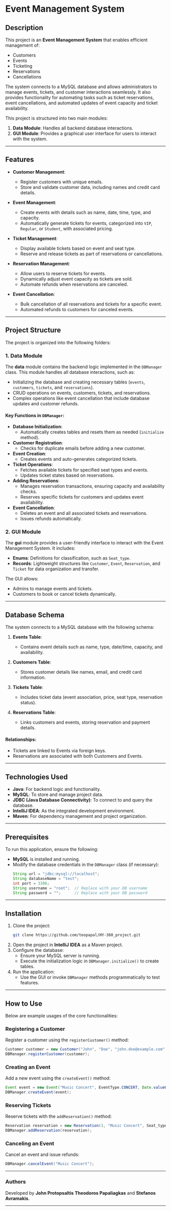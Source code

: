 # Event Management System

## Description
This project is an **Event Management System** that enables efficient management of:
- Customers
- Events
- Ticketing
- Reservations
- Cancellations

The system connects to a MySQL database and allows administrators to manage events, tickets, and customer interactions seamlessly. It also provides functionality for automating tasks such as ticket reservations, event cancellations, and automated updates of event capacity and ticket availability.

This project is structured into two main modules:
1. **Data Module**: Handles all backend database interactions.
2. **GUI Module**: Provides a graphical user interface for users to interact with the system.

---

## Features
- **Customer Management**:
    - Register customers with unique emails.
    - Store and validate customer data, including names and credit card details.

- **Event Management**:
    - Create events with details such as name, date, time, type, and capacity.
    - Automatically generate tickets for events, categorized into `VIP`, `Regular`, or `Student`, with associated pricing.

- **Ticket Management**:
    - Display available tickets based on event and seat type.
    - Reserve and release tickets as part of reservations or cancellations.

- **Reservation Management**:
    - Allow users to reserve tickets for events.
    - Dynamically adjust event capacity as tickets are sold.
    - Automate refunds when reservations are canceled.

- **Event Cancellation**:
    - Bulk cancellation of all reservations and tickets for a specific event.
    - Automated refunds to customers for canceled events.

---

## Project Structure
The project is organized into the following folders:

### 1. **Data Module**
The **data** module contains the backend logic implemented in the `DBManager` class. This module handles all database interactions, such as:
- Initializing the database and creating necessary tables (`events`, `customers`, `tickets`, and `reservations`).
- CRUD operations on events, customers, tickets, and reservations.
- Complex operations like event cancellation that include database updates and customer refunds.

#### Key Functions in `DBManager`:
- **Database Initialization**:
    - Automatically creates tables and resets them as needed (`initialize` method).
- **Customer Registration**:
    - Checks for duplicate emails before adding a new customer.
- **Event Creation**:
    - Creates events and auto-generates categorized tickets.
- **Ticket Operations**:
    - Fetches available tickets for specified seat types and events.
    - Updates ticket states based on reservations.
- **Adding Reservations**:
    - Manages reservation transactions, ensuring capacity and availability checks.
    - Reserves specific tickets for customers and updates event availability.
- **Event Cancellation**:
    - Deletes an event and all associated tickets and reservations.
    - Issues refunds automatically.

### 2. **GUI Module**
The **gui** module provides a user-friendly interface to interact with the Event Management System. It includes:
- **Enums**: Definitions for classification, such as `Seat_type`.
- **Records**: Lightweight structures like `Customer`, `Event`, `Reservation`, and `Ticket` for data organization and transfer.

The GUI allows:
- Admins to manage events and tickets.
- Customers to book or cancel tickets dynamically.

---

## Database Schema
The system connects to a MySQL database with the following schema:

1. **Events Table**:
    - Contains event details such as name, type, date/time, capacity, and availability.

2. **Customers Table**:
    - Stores customer details like names, email, and credit card information.

3. **Tickets Table**:
    - Includes ticket data (event association, price, seat type, reservation status).

4. **Reservations Table**:
    - Links customers and events, storing reservation and payment details.

#### Relationships:
- Tickets are linked to Events via foreign keys.
- Reservations are associated with both Customers and Events.

---

## Technologies Used
- **Java**: For backend logic and functionality.
- **MySQL**: To store and manage project data.
- **JDBC (Java Database Connectivity)**: To connect to and query the database.
- **IntelliJ IDEA**: As the integrated development environment.
- **Maven**: For dependency management and project organization.

---

## Prerequisites
To run this application, ensure the following:
- **MySQL** is installed and running.
- Modify the database credentials in the `DBManager` class (if necessary):
  ```java
  String url = "jdbc:mysql://localhost";
  String databaseName = "test";
  int port = 3306;
  String username = "root";  // Replace with your DB username
  String password = "";      // Replace with your DB password
  ```

---

## Installation

1. Clone the project:
   ```bash
   git clone https://github.com/teopapal/HY-360_project.git
   ```
2. Open the project in **IntelliJ IDEA** as a Maven project.
3. Configure the database:
    - Ensure your MySQL server is running.
    - Execute the initialization logic in `DBManager.initialize()` to create tables.
4. Run the application:
    - Use the GUI or invoke `DBManager` methods programmatically to test features.

---

## How to Use
Below are example usages of the core functionalities:

### Registering a Customer
Register a customer using the `registerCustomer()` method:
```java
Customer customer = new Customer("John", "Doe", "john.doe@example.com", "1234567890123456");
DBManager.registerCustomer(customer);
```

### Creating an Event
Add a new event using the `createEvent()` method:
```java
Event event = new Event("Music Concert", EventType.CONCERT, Date.valueOf("2023-12-31"), Time.valueOf("18:00:00"), 200);
DBManager.createEvent(event);
```

### Reserving Tickets
Reserve tickets with the `addReservation()` method:
```java
Reservation reservation = new Reservation(1, "Music Concert", Seat_type.VIP, 2);
DBManager.addReservation(reservation);
```

### Canceling an Event
Cancel an event and issue refunds:
```java
DBManager.cancelEvent("Music Concert");
```

---

### Authors
Developed by **John Protopsaltis**
**Theodoros Papaliagkas**
and **Stefanos Avramakis**.

---